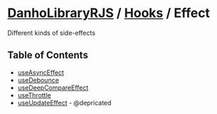 # [DanhoLibraryRJS](../../index.md) / [Hooks](../index.md) / Effect
Different kinds of side-effects

## Table of Contents
* [useAsyncEffect](./useAsyncEffect.md)
* [useDebounce](./useDebounce.md)
* [useDeepCompareEffect](./useDeepCompareEffect.md)
* [useThrottle](./useThrottle.md)
* [useUpdateEffect](./useUpdateEffect.md) - @depricated